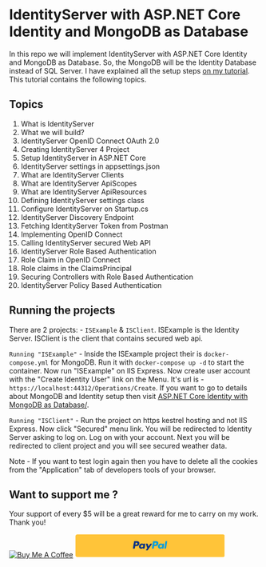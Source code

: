 # IdentityServer with ASP.NET Core Identity and MongoDB as Database
In this repo we will implement IdentityServer with ASP.NET Core Identity and MongoDB as Database. So, the MongoDB will be the Identity Database instead of SQL Server. I have explained all the setup steps <a href="https://www.yogihosting.com/identityserver-aspnet-core-identity-mongodb-database/" target="_blank">on my tutorial</a>. This tutorial contains the following topics.

## Topics
1. What is IdentityServer
2. What we will build?
3. IdentityServer OpenID Connect OAuth 2.0
4. Creating IdentityServer 4 Project
5. Setup IdentityServer in ASP.NET Core
6. IdentityServer settings in appsettings.json
7. What are IdentityServer Clients
8. What are IdentityServer ApiScopes
9. What are IdentityServer ApiResources
10. Defining IdentityServer settings class
11. Configure IdentityServer on Startup.cs
12. IdentityServer Discovery Endpoint
13. Fetching IdentityServer Token from Postman
14. Implementing OpenID Connect
15. Calling IdentityServer secured Web API
16. IdentityServer Role Based Authentication
17. Role Claim in OpenID Connect
18. Role claims in the ClaimsPrincipal
19. Securing Controllers with Role Based Authentication
20. IdentityServer Policy Based Authentication

## Running the projects
There are 2 projects: - `ISExample` & `ISClient`. ISExample is the Identity Server. ISClient is the client that contains secured web api.

`Running "ISExample"` - Inside the ISExample project their is `docker-compose.yml` for MongoDB. Run it with `docker-compose up -d` to start the container. Now run "ISExample" on IIS Express. Now create user account with the "Create Identity User" link on the Menu. It's url is - `https://localhost:44312/Operations/Create`. If you want to go to details about MongoDB and Identity setup then visit <a href="https://www.yogihosting.com/aspnet-core-identity-mongodb/">ASP.NET Core Identity with MongoDB as Database/</a>.

`Running "ISClient"` - Run the project on https kestrel hosting and not IIS Express. Now click "Secured" menu link. You will be redirected to Identity Server asking to log on. Log on with your account. Next you will be redirected to client project and you will see secured weather data.

Note - If you want to test login again then you have to delete all the cookies from the "Application" tab of developers tools of your browser.

## Want to support me ?

Your support of every $5 will be a great reward for me to carry on my work. Thank you!

<a href="https://www.buymeacoffee.com/YogYogi" target="_blank"><img src="https://cdn.buymeacoffee.com/buttons/v2/default-yellow.png" alt="Buy Me A Coffee" width="200"  style="height: 60px !important;width: 200px !important;" ></a>
<a href="https://www.paypal.com/paypalme/yogihosting" target="_blank"><img src="https://raw.githubusercontent.com/yogyogi/yogyogi/main/paypal.png" alt="Paypal Me" width="300"></a>

